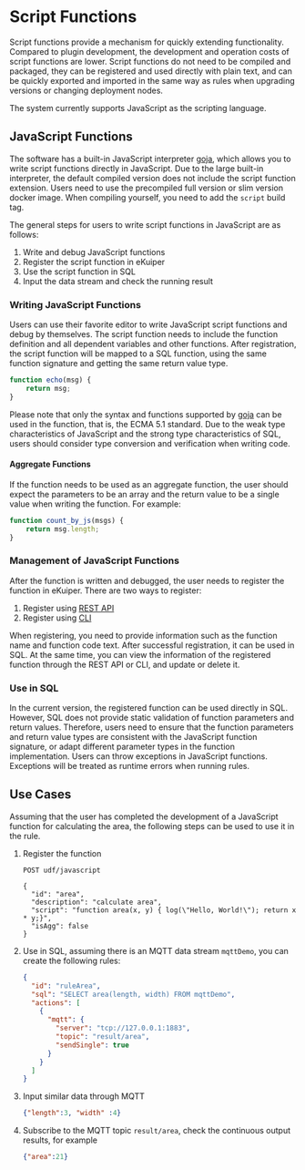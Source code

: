# Script Functions

Script functions provide a mechanism for quickly extending functionality. Compared to plugin development, the development and operation costs of script functions are lower. Script functions do not need to be compiled and packaged, they can be registered and used directly with plain text, and can be quickly exported and imported in the same way as rules when upgrading versions or changing deployment nodes.

The system currently supports JavaScript as the scripting language.

## JavaScript Functions

The software has a built-in JavaScript interpreter [goja](https://github.com/dop251/goja), which allows you to write script functions directly in JavaScript. Due to the large built-in interpreter, the default compiled version does not include the script function extension. Users need to use the precompiled full version or slim version docker image. When compiling yourself, you need to add the `script` build tag.

The general steps for users to write script functions in JavaScript are as follows:
1. Write and debug JavaScript functions
2. Register the script function in eKuiper
3. Use the script function in SQL
4. Input the data stream and check the running result

### Writing JavaScript Functions

Users can use their favorite editor to write JavaScript script functions and debug by themselves. The script function needs to include the function definition and all dependent variables and other functions. After registration, the script function will be mapped to a SQL function, using the same function signature and getting the same return value type.

```javascript
function echo(msg) {
    return msg;
}
```

Please note that only the syntax and functions supported by [goja](https://github.com/dop251/goja) can be used in the function, that is, the ECMA 5.1 standard. Due to the weak type characteristics of JavaScript and the strong type characteristics of SQL, users should consider type conversion and verification when writing code.

#### Aggregate Functions

If the function needs to be used as an aggregate function, the user should expect the parameters to be an array and the return value to be a single value when writing the function. For example:

```javascript
function count_by_js(msgs) {
    return msg.length;
}
```

### Management of JavaScript Functions

After the function is written and debugged, the user needs to register the function in eKuiper. There are two ways to register:
1. Register using [REST API](../../api/restapi/udf.md)
2. Register using [CLI](../../api/cli/scripts.md)

When registering, you need to provide information such as the function name and function code text. After successful registration, it can be used in SQL. At the same time, you can view the information of the registered function through the REST API or CLI, and update or delete it.

### Use in SQL

In the current version, the registered function can be used directly in SQL. However, SQL does not provide static validation of function parameters and return values. Therefore, users need to ensure that the function parameters and return value types are consistent with the JavaScript function signature, or adapt different parameter types in the function implementation. Users can throw exceptions in JavaScript functions. Exceptions will be treated as runtime errors when running rules.

## Use Cases

Assuming that the user has completed the development of a JavaScript function for calculating the area, the following steps can be used to use it in the rule.

1. Register the function

    ```http request
    POST udf/javascript

    {
      "id": "area",
      "description": "calculate area",
      "script": "function area(x, y) { log(\"Hello, World!\"); return x * y;}",
      "isAgg": false
    }
    ```

2. Use in SQL, assuming there is an MQTT data stream `mqttDemo`, you can create the following rules:

    ```json
    {
      "id": "ruleArea",
      "sql": "SELECT area(length, width) FROM mqttDemo",
      "actions": [
        {
          "mqtt": {
            "server": "tcp://127.0.0.1:1883",
            "topic": "result/area",
            "sendSingle": true
          }
        }
      ]
    }
    ```

3. Input similar data through MQTT

    ```json
    {"length":3, "width" :4}
    ```

4. Subscribe to the MQTT topic `result/area`, check the continuous output results, for example

    ```json
    {"area":21}
    ```
